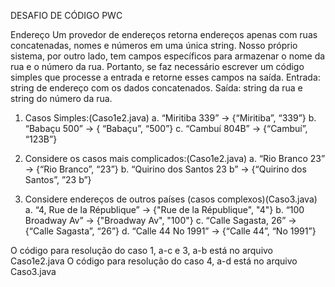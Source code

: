 DESAFIO DE CÓDIGO PWC


Endereço
Um provedor de endereços retorna endereços apenas com ruas concatenadas,
nomes e números em uma única string. Nosso próprio sistema, por outro lado, tem
campos específicos para armazenar o nome da rua e o número da rua.
Portanto, se faz necessário escrever um código simples que processe a entrada e retorne
esses campos na saída.
Entrada: string de endereço com os dados concatenados.
Saída: string da rua e string do número da rua.

1. Casos Simples:(Caso1e2.java)
a. “Miritiba 339” -> {“Miritiba”, “339”}
b. “Babaçu 500” -> { “Babaçu”, “500”}
c. “Cambuí 804B” -> {“Cambuí”, “123B”}

3. Considere os casos mais complicados:(Caso1e2.java)
a. “Rio Branco 23” -> {“Rio Branco”, “23”}
b. “Quirino dos Santos 23 b” -> {“Quirino dos Santos”, ”23 b”}

4. Considere endereços de outros países (casos complexos)(Caso3.java)
a. “4, Rue de la République” -> {"Rue de la République", "4"}
b. “100 Broadway Av” -> {"Broadway Av", "100"}
c. “Calle Sagasta, 26” -> {“Calle Sagasta”, “26”}
d. “Calle 44 No 1991” -> {“Calle 44”, “No 1991”}


O código para resolução do caso 1, a-c e 3, a-b está no arquivo Caso1e2.java
O código para resolução do caso 4, a-d está no arquivo Caso3.java
